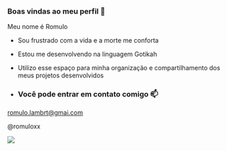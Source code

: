 ### Boas vindas ao meu perfil 🖤
Meu nome é Romulo

- Sou frustrado com a vida e a morte me conforta
- Estou me desenvolvendo na linguagem Gotikah
- Utilizo esse espaço para minha organização e compartilhamento dos meus projetos desenvolvidos

- ### Você pode entrar em contato comigo 📫

romulo.lambrt@gmai.com

@romuloxx

![](https://tenor.com/pt-BR/view/nosferatu-horror-classic-vampire-gif-5533366)
